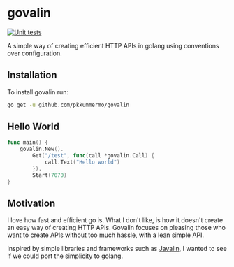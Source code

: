 # govalin

[![Unit tests](https://github.com/pkkummermo/govalin/actions/workflows/main.yml/badge.svg)](https://github.com/pkkummermo/govalin/actions/workflows/main.yml)

A simple way of creating efficient HTTP APIs in golang using conventions over configuration.

## Installation

To install govalin run:

```bash
go get -u github.com/pkkummermo/govalin
```

## Hello World

```go
func main() {
	govalin.New().
		Get("/test", func(call *govalin.Call) {
			call.Text("Hello world")
		}).
		Start(7070)
}
```

## Motivation

I love how fast and efficient go is. What I don't like, is how it doesn't create an easy way of creating HTTP APIs. Govalin focuses on pleasing those who want to create APIs without too much hassle, with a lean simple API.

Inspired by simple libraries and frameworks such as [Javalin](https://javalin.io), I wanted to see if we could port the simplicity to golang.
